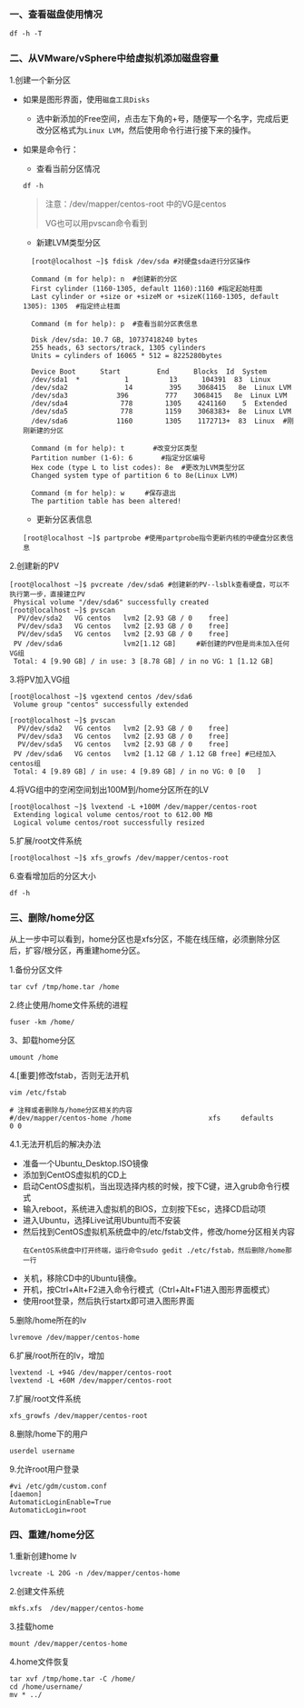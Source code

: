 ### 一、查看磁盘使用情况

```
df -h -T
```
### 二、从VMware/vSphere中给虚拟机添加磁盘容量

1.创建一个新分区
- 如果是图形界面，使用`磁盘工具Disks`
  - 选中新添加的Free空间，点击左下角的+号，随便写一个名字，完成后更改分区格式为`Linux LVM`，然后使用命令行进行接下来的操作。

- 如果是命令行：
  - 查看当前分区情况
  ```shell
  df -h
  ```
  > 注意：/dev/mapper/centos-root 中的VG是centos
  > 
  >VG也可以用pvscan命令看到
  
  - 新建LVM类型分区
  ```shell
    [root@localhost ~]$ fdisk /dev/sda #对硬盘sda进行分区操作

    Command (m for help): n  #创建新的分区
    First cylinder (1160-1305, default 1160):1160 #指定起始柱面
    Last cylinder or +size or +sizeM or +sizeK(1160-1305, default 1305): 1305  #指定终止柱面

    Command (m for help): p  #查看当前分区表信息

    Disk /dev/sda: 10.7 GB, 10737418240 bytes
    255 heads, 63 sectors/track, 1305 cylinders
    Units = cylinders of 16065 * 512 = 8225280bytes

    Device Boot      Start         End      Blocks  Id  System
    /dev/sda1  *           1          13      104391  83  Linux
    /dev/sda2              14         395    3068415   8e  Linux LVM
    /dev/sda3            396         777    3068415   8e  Linux LVM
    /dev/sda4             778        1305    4241160    5  Extended
    /dev/sda5             778        1159    3068383+  8e  Linux LVM
    /dev/sda6            1160        1305    1172713+  83  Linux  #刚刚新建的分区

    Command (m for help): t       #改变分区类型
    Partition number (1-6): 6       #指定分区编号
    Hex code (type L to list codes): 8e  #更改为LVM类型分区
    Changed system type of partition 6 to 8e(Linux LVM)

    Command (m for help): w     #保存退出
    The partition table has been altered!

  ```
  - 更新分区表信息
  ```shell
  [root@localhost ~]$ partprobe #使用partprobe指令更新内核的中硬盘分区表信息
  ```

2.创建新的PV
```shell
[root@localhost ~]$ pvcreate /dev/sda6 #创建新的PV--lsblk查看硬盘，可以不执行第一步，直接建立PV
 Physical volume "/dev/sda6" successfully created
[root@localhost ~]$ pvscan
  PV/dev/sda2   VG centos   lvm2 [2.93 GB / 0    free]
  PV/dev/sda3   VG centos   lvm2 [2.93 GB / 0    free]
  PV/dev/sda5   VG centos   lvm2 [2.93 GB / 0    free]
 PV /dev/sda6               lvm2[1.12 GB]     #新创建的PV但是尚未加入任何VG组
 Total: 4 [9.90 GB] / in use: 3 [8.78 GB] / in no VG: 1 [1.12 GB]
```

3.将PV加入VG组
```shell
[root@localhost ~]$ vgextend centos /dev/sda6
 Volume group "centos" successfully extended

[root@localhost ~]$ pvscan
  PV/dev/sda2   VG centos   lvm2 [2.93 GB / 0    free]
  PV/dev/sda3   VG centos   lvm2 [2.93 GB / 0    free]
  PV/dev/sda5   VG centos   lvm2 [2.93 GB / 0    free]
 PV /dev/sda6   VG centos   lvm2 [1.12 GB / 1.12 GB free] #已经加入centos组
 Total: 4 [9.89 GB] / in use: 4 [9.89 GB] / in no VG: 0 [0   ]
```

4.将VG组中的空闲空间划出100M到/home分区所在的LV
```shell
[root@localhost ~]$ lvextend -L +100M /dev/mapper/centos-root
 Extending logical volume centos/root to 612.00 MB
 Logical volume centos/root successfully resized
```

5.扩展/root文件系统
```shell
[root@localhost ~]$ xfs_growfs /dev/mapper/centos-root
```

6.查看增加后的分区大小
```shell
df -h
```

### 三、删除/home分区

从上一步中可以看到，home分区也是xfs分区，不能在线压缩，必须删除分区后，扩容/根分区，再重建home分区。

1.备份分区文件
```
tar cvf /tmp/home.tar /home
```

2.终止使用/home文件系统的进程
```
fuser -km /home/
```

3、卸载home分区
```
umount /home
```
4.[重要]修改fstab，否则无法开机
```
vim /etc/fstab

# 注释或者删除与/home分区相关的内容
#/dev/mapper/centos-home /home                   xfs     defaults        0 0
```

4.1.无法开机后的解决办法

- 准备一个Ubuntu_Desktop.ISO镜像
- 添加到CentOS虚拟机的CD上
- 启动CentOS虚拟机，当出现选择内核的时候，按下C键，进入grub命令行模式
- 输入reboot，系统进入虚拟机的BIOS，立刻按下Esc，选择CD启动项
- 进入Ubuntu，选择Live试用Ubuntu而不安装
- 然后找到CentOS虚拟机系统盘中的/etc/fstab文件，修改/home分区相关内容
    ```
    在CentOS系统盘中打开终端，运行命令sudo gedit ./etc/fstab，然后删除/home那一行
    ```
- 关机，移除CD中的Ubuntu镜像。
- 开机，按Ctrl+Alt+F2进入命令行模式（Ctrl+Alt+F1进入图形界面模式）
- 使用root登录，然后执行startx即可进入图形界面

5.删除/home所在的lv
```
lvremove /dev/mapper/centos-home
```

6.扩展/root所在的lv，增加
```
lvextend -L +94G /dev/mapper/centos-root
lvextend -L +60M /dev/mapper/centos-root
```

7.扩展/root文件系统
```
xfs_growfs /dev/mapper/centos-root
```

8.删除/home下的用户
```
userdel username
```

9.允许root用户登录
```
#vi /etc/gdm/custom.conf 
[daemon] 
AutomaticLoginEnable=True 
AutomaticLogin=root
```

### 四、重建/home分区

1.重新创建home lv
```
lvcreate -L 20G -n /dev/mapper/centos-home 
```

2.创建文件系统
```
mkfs.xfs  /dev/mapper/centos-home
```

3.挂载home
```
mount /dev/mapper/centos-home
```

4.home文件恢复
```
tar xvf /tmp/home.tar -C /home/
cd /home/username/
mv * ../
```